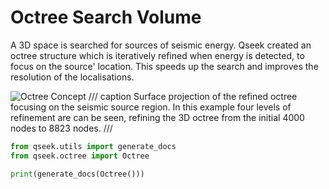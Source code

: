 # Octree Search Volume

A 3D space is searched for sources of seismic energy. Qseek created an octree structure which is iteratively refined when energy is detected, to focus on the source' location. This speeds up the search and improves the resolution of the localisations.

![Octree Concept](../images/octree-concept.webp)
/// caption
Surface projection of the refined octree focusing on the seismic source region. In this example four levels of refinement are can be seen, refining the 3D octree from the initial 4000 nodes to 8823 nodes.
///

```python exec='on'
from qseek.utils import generate_docs
from qseek.octree import Octree

print(generate_docs(Octree()))
```
